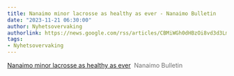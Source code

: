 ```yaml
---
title: Nanaimo minor lacrosse as healthy as ever - Nanaimo Bulletin
date: "2023-11-21 06:30:00"
author: Nyhetsovervaking
authorlink: https://news.google.com/rss/articles/CBMiWGh0dHBzOi8vd3d3Lm5hbmFpbW9idWxsZXRpbi5jb20vc3BvcnRzL25hbmFpbW8tbWlub3ItbGFjcm9zc2UtYXMtaGVhbHRoeS1hcy1ldmVyLTcxMTA3MDjSAQA?oc=5
tags:
- Nyhetsovervaking
---
```

<a href="https://news.google.com/rss/articles/CBMiWGh0dHBzOi8vd3d3Lm5hbmFpbW9idWxsZXRpbi5jb20vc3BvcnRzL25hbmFpbW8tbWlub3ItbGFjcm9zc2UtYXMtaGVhbHRoeS1hcy1ldmVyLTcxMTA3MDjSAQA?oc=5" target="_blank">Nanaimo minor lacrosse as healthy as ever</a>&nbsp;&nbsp;<font color="#6f6f6f">Nanaimo Bulletin</font>
